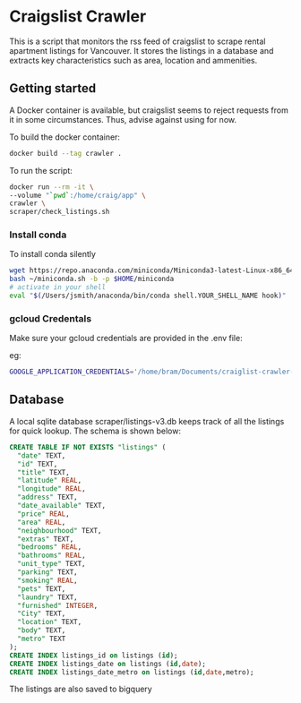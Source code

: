 # Craigslist Crawler

This is a script that monitors the rss feed of craigslist to scrape rental apartment listings for Vancouver. It stores the listings in a database and extracts key characteristics such as area, location and ammenities.

## Getting started

A Docker container is available, but craigslist seems to reject requests from it in some circumstances. Thus, advise against using for now.

To build the docker container:

```bash
docker build --tag crawler .
```

To run the script:

```bash
docker run --rm -it \
--volume "`pwd`:/home/craig/app" \
crawler \
scraper/check_listings.sh
```

### Install conda

To install conda silently

```bash
wget https://repo.anaconda.com/miniconda/Miniconda3-latest-Linux-x86_64.sh -O ~/miniconda.sh
bash ~/miniconda.sh -b -p $HOME/miniconda
# activate in your shell
eval "$(/Users/jsmith/anaconda/bin/conda shell.YOUR_SHELL_NAME hook)"
```

### gcloud Credentals

Make sure your gcloud credentials are provided in the .env file:

eg:

```bash
GOOGLE_APPLICATION_CREDENTIALS='/home/bram/Documents/craiglist-crawler-a7aff758fc9d.json'
```

## Database

A local sqlite database scraper/listings-v3.db keeps track of all the listings for quick lookup. The schema is shown below:

```sql
CREATE TABLE IF NOT EXISTS "listings" (
  "date" TEXT,
  "id" TEXT,
  "title" TEXT,
  "latitude" REAL,
  "longitude" REAL,
  "address" TEXT,
  "date_available" TEXT,
  "price" REAL,
  "area" REAL,
  "neighbourhood" TEXT,
  "extras" TEXT,
  "bedrooms" REAL,
  "bathrooms" REAL,
  "unit_type" TEXT,
  "parking" TEXT,
  "smoking" REAL,
  "pets" TEXT,
  "laundry" TEXT,
  "furnished" INTEGER,
  "City" TEXT,
  "location" TEXT,
  "body" TEXT,
  "metro" TEXT
);
CREATE INDEX listings_id on listings (id);
CREATE INDEX listings_date on listings (id,date);
CREATE INDEX listings_date_metro on listings (id,date,metro);
```

The listings are also saved to bigquery
